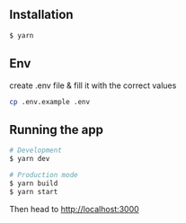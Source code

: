 ## Installation

```bash
$ yarn
```

## Env

create .env file & fill it with the correct values

```bash
cp .env.example .env
```

## Running the app

```bash
# Development
$ yarn dev

# Production mode
$ yarn build
$ yarn start
```

Then head to [http://localhost:3000](http://localhost:3000)
